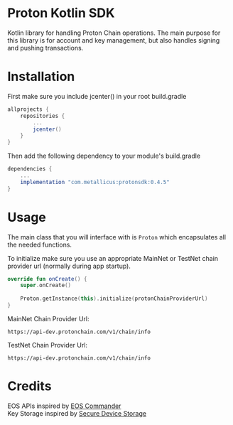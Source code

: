 # Proton Kotlin SDK

Kotlin library for handling Proton Chain operations. The main
purpose for this library is for account and key management, but also
handles signing and pushing transactions.

# Installation

First make sure you include jcenter() in your root build.gradle

```gradle
allprojects {
    repositories {
        ...
        jcenter()
    }
}
```

Then add the following dependency to your module's build.gradle

```gradle
dependencies {
    ...
    implementation "com.metallicus:protonsdk:0.4.5"
}
```

# Usage

The main class that you will interface with is `Proton` which
encapsulates all the needed functions.

To initialize make sure you use an appropriate MainNet or
TestNet chain provider url (normally during app startup).

```kotlin
override fun onCreate() {
    super.onCreate()
    
    Proton.getInstance(this).initialize(protonChainProviderUrl)
}
```

MainNet Chain Provider Url:
```
https://api-dev.protonchain.com/v1/chain/info
```

TestNet Chain Provider Url:
```
https://api-dev.protonchain.com/v1/chain/info
```

# Credits

EOS APIs inspired by
[EOS Commander](https://github.com/playerone-id/EosCommander)  
Key Storage inspired by
[Secure Device Storage](https://github.com/adorsys/secure-storage-android)
